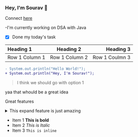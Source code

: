 ### Hey, I'm Sourav 👋
Connect [here](https://twitter.com/d_sourav156)

-I'm currently working on DSA with Java
 - [X] Done my today's task

| Heading 1 | Heading 2 | Heading 3 |
| :--- | :---: | ---: |
| Row 1 Column 1 | Row 1 Column 2 | Row 1 Coulmn 3 |
```diff
- System.out.println("Hello World!");
+ System.out.println("Hey, I'm Sourav!");
```

> I think we should go with option 1

yaa that whould be a great idea

<!-- This is a comment -->

Great features

<details>
  <Summary>This expand feature is just amazing</Summary>
  
  > - mza aa gya
  
  > - tumhe bhi aaega
</details>

- Item 1 **This is bold**
- Item 2 *This is Italic*
- Item 3 `This is inline`
  


<!--
**dsourav155/dsourav155** is a ✨ _special_ ✨ repository because its `README.md` (this file) appears on your GitHub profile.

Here are some ideas to get you started:

- 🔭 I’m currently working on ...
- 🌱 I’m currently learning ...
- 👯 I’m looking to collaborate on ...
- 🤔 I’m looking for help with ...
- 💬 Ask me about ...
- 📫 How to reach me: ...
- 😄 Pronouns: ...
- ⚡ Fun fact: ...
-->
